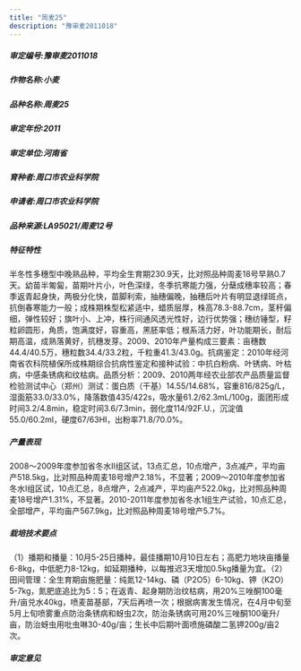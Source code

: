 ```yaml
---
title: "周麦25"
description: "豫审麦2011018"
---
```

##### 审定编号:豫审麦2011018

##### 作物名称:小麦

##### 品种名称:周麦25

##### 审定年份:2011

##### 审定单位:河南省

##### 育种者:周口市农业科学院

##### 申请者:周口市农业科学院

##### 品种来源:LA95021/周麦12号


##### 特征特性
半冬性多穗型中晚熟品种，平均全生育期230.9天，比对照品种周麦18号早熟0.7天。幼苗半匍匐，苗期叶片小，叶色深绿，冬季抗寒能力强，分蘖成穗率较高；春季返青起身快，两极分化快，苗脚利索，抽穗偏晚，抽穗后叶片有明显退绿斑点，抗倒春寒能力一般；成株期株型松紧适中，蜡质层厚，株高78.3-88.7cm，茎秆偏细，弹性较好；旗叶小、上冲，株行间通风透光性好，边行优势强；穗纺锤型，籽粒卵圆形，角质，饱满度好，容重高，黑胚率低；根系活力好，叶功能期长，耐后期高温，成熟落黄好，抗穗发芽。2009、2010年产量构成三要素：亩穗数44.4/40.5万，穗粒数34.4/33.2粒，千粒重41.3/43.0g。抗病鉴定：2010年经河南省农科院植保所成株期综合抗病性鉴定和接种试验：中抗白粉病、叶锈病、叶枯病，中感条锈病和纹枯病。品质分析：2009、2010两年经农业部农产品质量监督检验测试中心（郑州）测试：蛋白质（干基）14.55/14.68%，容重816/825g/L，湿面筋33.0/33.0%，降落数值435/422s，吸水量61.2/62.3mL/100g，面团形成时间3.2/4.8min，稳定时间3.6/7.3min，弱化度114/92F.U.，沉淀值55.0/60.2ml，硬度67/63HI，出粉率71.8/70.0%。


##### 产量表现
2008～2009年度参加省冬水Ⅱ组区试，13点汇总，10点增产，3点减产，平均亩产518.5kg，比对照品种周麦18号增产2.18%，不显著；2009～2010年度参加省冬水Ⅰ组区试，10点汇总，8点增产，2点减产，平均亩产522.0kg，比对照品种周麦18号增产1.31%，不显著。2010-2011年度参加省冬水1组生产试验，10点汇总，全部增产，平均亩产567.9kg，比对照品种周麦18号增产5.7%。


##### 栽培技术要点
（1）播期和播量：10月5-25日播种，最佳播期10月10日左右；高肥力地块亩播量6-8kg，中低肥力8-12kg，如延期播种，以每推迟3天增加0.5kg播量为宜。（2）田间管理：全生育期亩施肥量：纯氮12-14kg、磷（P2O5）6-10kg、钾（K2O）5-7kg，氮肥底追比为5：5；在返青、起身期防治纹枯病，用20%三唑酮100毫升/亩兑水40kg，喷麦苗基部，7天后再喷一次；根据病害发生情况，在4月中旬至5月上旬喷雾重点防治条锈病和蚜虫2次，防治条锈病可用20%三唑酮100毫升/亩，防治蚜虫用吡虫啉30-40g/亩；生长中后期叶面喷施磷酸二氢钾200g/亩2次。


##### 审定意见

